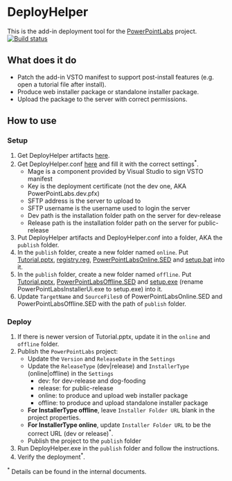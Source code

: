 # DeployHelper

This is the add-in deployment tool for the [PowerPointLabs](https://github.com/PowerPointLabs/PowerPointLabs) project.  
[![Build status](https://img.shields.io/appveyor/ci/kai33/deployhelper/master.svg)](https://ci.appveyor.com/project/kai33/deployhelper)

## What does it do
- Patch the add-in VSTO manifest to support post-install features (e.g. open a tutorial file after install).
- Produce web installer package or standalone installer package. 
- Upload the package to the server with correct permissions.

## How to use

### Setup
1. Get DeployHelper artifacts [here](https://ci.appveyor.com/project/kai33/deployhelper/build/artifacts).
2. Get DeployHelper.conf [here](https://raw.githubusercontent.com/PowerPointLabs/DeployHelper/master/DeployHelper/DeployHelper/DeployHelper.conf) and fill it with the correct settings<sup>*</sup>.  
   - Mage is a component provided by Visual Studio to sign VSTO manifest
   - Key is the deployment certificate (not the dev one, AKA PowerPointLabs.dev.pfx)
   - SFTP address is the server to upload to
   - SFTP username is the username used to login the server
   - Dev path is the installation folder path on the server for dev-release
   - Release path is the installation folder path on the server for public-release
3. Put DeployHelper artifacts and DeployHelper.conf into a folder, AKA the `publish` folder.
4. In the `publish` folder, create a new folder named `online`. Put [Tutorial.pptx](https://github.com/PowerPointLabs/PowerPointLabs/blob/master/doc/Tutorial.pptx?raw=true), [registry.reg](https://drive.google.com/file/d/0B3iNRZXkTzDTTnZ5am9jWFpvQkU/view?usp=sharing), [PowerPointLabsOnline.SED](https://drive.google.com/file/d/0B3iNRZXkTzDTa21ZcjBEZXBkUWs/view?usp=sharing) and [setup.bat](https://drive.google.com/file/d/0B3iNRZXkTzDTNkhZVjVyVTVVSTQ/view?usp=sharing) into it.
5. In the `publish` folder, create a new folder named `offline`. Put [Tutorial.pptx](https://github.com/PowerPointLabs/PowerPointLabs/blob/master/doc/Tutorial.pptx?raw=true), [PowerPointLabsOffline.SED](https://drive.google.com/file/d/0B3iNRZXkTzDTb0dadzVKN09ENzA/view?usp=sharing) and [setup.exe](https://ci.appveyor.com/project/kai33/powerpointlabs-installer/build/artifacts) (rename PowerPointLabsInstallerUi.exe to setup.exe) into it.
6. Update `TargetName` and `SourceFiles0` of PowerPointLabsOnline.SED and PowerPointLabsOffline.SED with the path of `publish` folder.

### Deploy
1. If there is newer version of Tutorial.pptx, update it in the `online` and `offline` folder.
2. Publish the `PowerPointLabs` project:
   - Update the `Version` and `ReleaseDate` in the `Settings`
   - Update the `ReleaseType` (dev|release) and `InstallerType` (online|offline) in the `Settings`
     - dev: for dev-release and dog-fooding
     - release: for public-release
     - online: to produce and upload web installer package
     - offline: to produce and upload standalone installer package
   - **For InstallerType offline**, leave `Installer Folder URL` blank in the project properties.
   - **For InstallerType online**, update `Installer Folder URL` to be the correct URL (dev or release)<sup>*</sup>.
   - Publish the project to the `publish` folder
3. Run DeployHelper.exe in the `publish` folder and follow the instructions.
4. Verify the deployment<sup>*</sup>.

<sup>*</sup> Details can be found in the internal documents.
